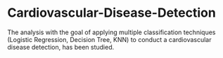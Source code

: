 # Cardiovascular-Disease-Detection
The analysis with the goal of applying multiple classification techniques (Logistic Regression, Decision Tree, KNN) to conduct a cardiovascular disease detection, has been studied. 
